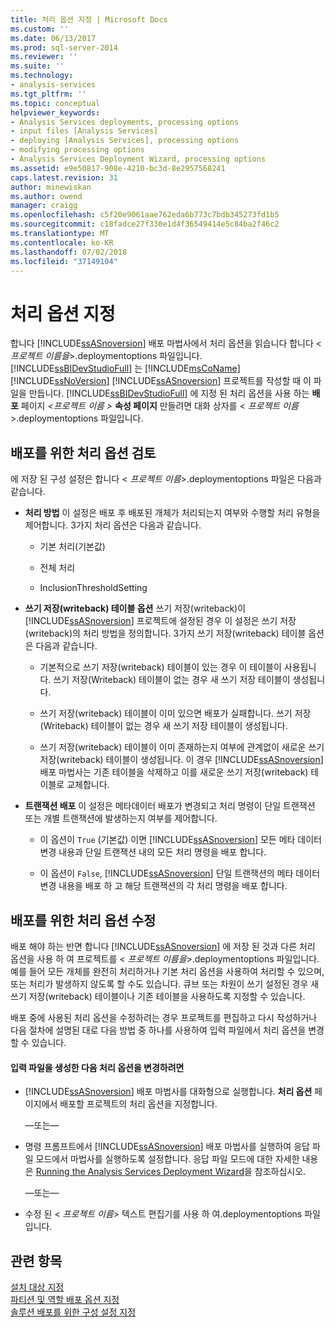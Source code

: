 ```yaml
---
title: 처리 옵션 지정 | Microsoft Docs
ms.custom: ''
ms.date: 06/13/2017
ms.prod: sql-server-2014
ms.reviewer: ''
ms.suite: ''
ms.technology:
- analysis-services
ms.tgt_pltfrm: ''
ms.topic: conceptual
helpviewer_keywords:
- Analysis Services deployments, processing options
- input files [Analysis Services]
- deploying [Analysis Services], processing options
- modifying processing options
- Analysis Services Deployment Wizard, processing options
ms.assetid: e9e50817-908e-4210-bc3d-8e2957568241
caps.latest.revision: 31
author: minewiskan
ms.author: owend
manager: craigg
ms.openlocfilehash: c5f20e9061aae762eda6b773c7bdb345273fd1b5
ms.sourcegitcommit: c18fadce27f330e1d4f36549414e5c84ba2f46c2
ms.translationtype: MT
ms.contentlocale: ko-KR
ms.lasthandoff: 07/02/2018
ms.locfileid: "37149104"
---
```

# <a name="specifying-processing-options"></a>처리 옵션 지정
  합니다 [!INCLUDE[ssASnoversion](../../includes/ssasnoversion-md.md)] 배포 마법사에서 처리 옵션을 읽습니다 합니다 \< *프로젝트 이름을*>.deploymentoptions 파일입니다. [!INCLUDE[ssBIDevStudioFull](../../includes/ssbidevstudiofull-md.md)] 는 [!INCLUDE[msCoName](../../includes/msconame-md.md)] [!INCLUDE[ssNoVersion](../../includes/ssnoversion-md.md)] [!INCLUDE[ssASnoversion](../../includes/ssasnoversion-md.md)] 프로젝트를 작성할 때 이 파일을 만듭니다. [!INCLUDE[ssBIDevStudioFull](../../includes/ssbidevstudiofull-md.md)] 에 지정 된 처리 옵션을 사용 하는 **배포** 페이지  *\<프로젝트 이름 >* **속성 페이지** 만들려면 대화 상자를 \< *프로젝트 이름*>.deploymentoptions 파일입니다.  
  
## <a name="reviewing-the-processing-options-for-deployment"></a>배포를 위한 처리 옵션 검토  
 에 저장 된 구성 설정은 합니다 \< *프로젝트 이름*>.deploymentoptions 파일은 다음과 같습니다.  
  
-   **처리 방법** 이 설정은 배포 후 배포된 개체가 처리되는지 여부와 수행할 처리 유형을 제어합니다. 3가지 처리 옵션은 다음과 같습니다.  
  
    -   기본 처리(기본값)  
  
    -   전체 처리  
  
    -   InclusionThresholdSetting  
  
-   **쓰기 저장(writeback) 테이블 옵션** 쓰기 저장(writeback)이 [!INCLUDE[ssASnoversion](../../includes/ssasnoversion-md.md)] 프로젝트에 설정된 경우 이 설정은 쓰기 저장(writeback)의 처리 방법을 정의합니다. 3가지 쓰기 저장(writeback) 테이블 옵션은 다음과 같습니다.  
  
    -   기본적으로 쓰기 저장(writeback) 테이블이 있는 경우 이 테이블이 사용됩니다. 쓰기 저장(Writeback) 테이블이 없는 경우 새 쓰기 저장 테이블이 생성됩니다.  
  
    -   쓰기 저장(writeback) 테이블이 이미 있으면 배포가 실패합니다. 쓰기 저장(Writeback) 테이블이 없는 경우 새 쓰기 저장 테이블이 생성됩니다.  
  
    -   쓰기 저장(writeback) 테이블이 이미 존재하는지 여부에 관계없이 새로운 쓰기 저장(writeback) 테이블이 생성됩니다. 이 경우 [!INCLUDE[ssASnoversion](../../includes/ssasnoversion-md.md)] 배포 마법사는 기존 테이블을 삭제하고 이를 새로운 쓰기 저장(writeback) 테이블로 교체합니다.  
  
-   **트랜잭션 배포** 이 설정은 메타데이터 배포가 변경되고 처리 명령이 단일 트랜잭션 또는 개별 트랜잭션에 발생하는지 여부를 제어합니다.  
  
    -   이 옵션이 `True` (기본값) 이면 [!INCLUDE[ssASnoversion](../../includes/ssasnoversion-md.md)] 모든 메타 데이터 변경 내용과 단일 트랜잭션 내의 모든 처리 명령을 배포 합니다.  
  
    -   이 옵션이 `False`, [!INCLUDE[ssASnoversion](../../includes/ssasnoversion-md.md)] 단일 트랜잭션의 메타 데이터 변경 내용을 배포 하 고 해당 트랜잭션의 각 처리 명령을 배포 합니다.  
  
## <a name="modifying-the-processing-options-for-deployment"></a>배포를 위한 처리 옵션 수정  
 배포 해야 하는 반면 합니다 [!INCLUDE[ssASnoversion](../../includes/ssasnoversion-md.md)] 에 저장 된 것과 다른 처리 옵션을 사용 하 여 프로젝트를 \< *프로젝트 이름을*>.deploymentoptions 파일입니다. 예를 들어 모든 개체를 완전히 처리하거나 기본 처리 옵션을 사용하여 처리할 수 있으며, 또는 처리가 발생하지 않도록 할 수도 있습니다. 큐브 또는 차원이 쓰기 설정된 경우 새 쓰기 저장(writeback) 테이블이나 기존 테이블을 사용하도록 지정할 수 있습니다.  
  
 배포 중에 사용된 처리 옵션을 수정하려는 경우 프로젝트를 편집하고 다시 작성하거나 다음 절차에 설명된 대로 다음 방법 중 하나를 사용하여 입력 파일에서 처리 옵션을 변경할 수 있습니다.  
  
#### <a name="to-change-processing-options-after-the-input-files-have-been-generated"></a>입력 파일을 생성한 다음 처리 옵션을 변경하려면  
  
-   [!INCLUDE[ssASnoversion](../../includes/ssasnoversion-md.md)] 배포 마법사를 대화형으로 실행합니다. **처리 옵션** 페이지에서 배포할 프로젝트의 처리 옵션을 지정합니다.  
  
     —또는—  
  
-   명령 프롬프트에서 [!INCLUDE[ssASnoversion](../../includes/ssasnoversion-md.md)] 배포 마법사를 실행하여 응답 파일 모드에서 마법사를 실행하도록 설정합니다. 응답 파일 모드에 대한 자세한 내용은 [Running the Analysis Services Deployment Wizard](running-the-analysis-services-deployment-wizard.md)을 참조하십시오.  
  
     —또는—  
  
-   수정 된 \< *프로젝트 이름*> 텍스트 편집기를 사용 하 여.deploymentoptions 파일입니다.  
  
## <a name="see-also"></a>관련 항목  
 [설치 대상 지정](deployment-script-files-specifying-the-installation-target.md)   
 [파티션 및 역할 배포 옵션 지정](deployment-script-files-partition-and-role-deployment-options.md)   
 [솔루션 배포를 위한 구성 설정 지정](deployment-script-files-solution-deployment-config-settings.md)  
  
  
